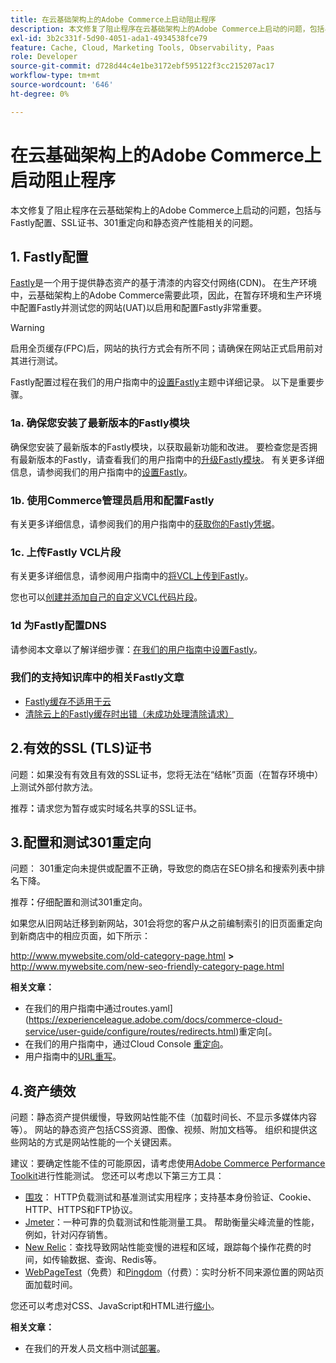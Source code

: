 ```yaml
---
title: 在云基础架构上的Adobe Commerce上启动阻止程序
description: 本文修复了阻止程序在云基础架构上的Adobe Commerce上启动的问题，包括与Fastly配置、SSL证书、301重定向和静态资产性能相关的问题。
exl-id: 3b2c331f-5d90-4051-ada1-4934538fce79
feature: Cache, Cloud, Marketing Tools, Observability, Paas
role: Developer
source-git-commit: d728d44c4e1be3172ebf595122f3cc215207ac17
workflow-type: tm+mt
source-wordcount: '646'
ht-degree: 0%

---
```


# 在云基础架构上的Adobe Commerce上启动阻止程序

本文修复了阻止程序在云基础架构上的Adobe Commerce上启动的问题，包括与Fastly配置、SSL证书、301重定向和静态资产性能相关的问题。

## 1. Fastly配置

[Fastly](https://www.fastly.com/)是一个用于提供静态资产的基于清漆的内容交付网络(CDN)。 在生产环境中，云基础架构上的Adobe Commerce需要此项，因此，在暂存环境和生产环境中配置Fastly并测试您的网站(UAT)以启用和配置Fastly非常重要。

>[!WARNING]
>
>启用全页缓存(FPC)后，网站的执行方式会有所不同；请确保在网站正式启用前对其进行测试。

Fastly配置过程在我们的用户指南中的[设置Fastly](https://experienceleague.adobe.com/docs/commerce-cloud-service/user-guide/cdn/setup-fastly/fastly-configuration.html)主题中详细记录。 以下是重要步骤。

### 1a. 确保您安装了最新版本的Fastly模块

确保您安装了最新版本的Fastly模块，以获取最新功能和改进。 要检查您是否拥有最新版本的Fastly，请查看我们的用户指南中的[升级Fastly模块](https://experienceleague.adobe.com/docs/commerce-cloud-service/user-guide/cdn/setup-fastly/fastly-configuration.html#upgrade-the-fastly-module)。 有关更多详细信息，请参阅我们的用户指南中的[设置Fastly](https://experienceleague.adobe.com/docs/commerce-cloud-service/user-guide/cdn/setup-fastly/fastly-configuration.html)。

### 1b. 使用Commerce管理员启用和配置Fastly

有关更多详细信息，请参阅我们的用户指南中的[获取你的Fastly凭据](https://experienceleague.adobe.com/docs/commerce-cloud-service/user-guide/cdn/setup-fastly/fastly-configuration.html#get-fastly-credentials)。

### 1c. 上传Fastly VCL片段

有关更多详细信息，请参阅用户指南中的[将VCL上传到Fastly](https://experienceleague.adobe.com/docs/commerce-cloud-service/user-guide/cdn/setup-fastly/fastly-configuration.html)。

您也可以[创建并添加自己的自定义VCL代码片段](https://experienceleague.adobe.com/docs/commerce-cloud-service/user-guide/cdn/custom-vcl-snippets/fastly-vcl-custom-snippets.html)。

### 1d 为Fastly配置DNS


请参阅本文章以了解详细步骤：[在我们的用户指南中设置Fastly](https://experienceleague.adobe.com/docs/commerce-cloud-service/user-guide/cdn/setup-fastly/fastly-configuration.html#update-dns-configuration-with-development-settings)。

### 我们的支持知识库中的相关Fastly文章

* [Fastly缓存不适用于云](/help/troubleshooting/miscellaneous/fastly-caching-is-not-working-on-magento-cloud.md)
* [清除云上的Fastly缓存时出错（未成功处理清除请求）](/help/troubleshooting/miscellaneous/error-purging-fastly-cache-on-cloud-the-purge-request-was-not-processed-successfully.md)

## 2.有效的SSL (TLS)证书

问题：如果没有有效且有效的SSL证书，您将无法在“结帐”页面（在暂存环境中）上测试外部付款方法。

推荐&#x200B;**：**&#x200B;请求您为暂存或实时域名共享的SSL证书。


## 3.配置和测试301重定向

问题： 301重定向未提供或配置不正确，导致您的商店在SEO排名和搜索列表中排名下降。

推荐&#x200B;**：**&#x200B;仔细配置和测试301重定向。

如果您从旧网站迁移到新网站，301会将您的客户从之前编制索引的旧页面重定向到新商店中的相应页面，如下所示：

http://www.mywebsite.com/old-category-page.html **>** http://www.mywebsite.com/new-seo-friendly-category-page.html

**相关文章：**

* 在我们的用户指南中通过routes.yaml](https://experienceleague.adobe.com/docs/commerce-cloud-service/user-guide/configure/routes/redirects.html)重定向[。
* 在我们的用户指南中，通过Cloud Console [重定向](https://experienceleague.adobe.com/docs/commerce-cloud-service/user-guide/project/overview.html)。
* 用户指南中的[URL重写](https://experienceleague.adobe.com/docs/commerce-admin/marketing/seo/url-rewrites/url-rewrite.html)。

## 4.资产绩效

问题：静态资产提供缓慢，导致网站性能不佳（加载时间长、不显示多媒体内容等）。 网站的静态资产包括CSS资源、图像、视频、附加文档等。 组织和提供这些网站的方式是网站性能的一个关键因素。

建议：要确定性能不佳的可能原因，请考虑使用[Adobe Commerce Performance Toolkit](https://github.com/magento/magento2/tree/2.3/setup/performance-toolkit)进行性能测试。 您还可以考虑以下第三方工具：

* [围攻](https://www.joedog.org/siege-home/)： HTTP负载测试和基准测试实用程序；支持基本身份验证、Cookie、HTTP、HTTPS和FTP协议。
* [Jmeter](https://jmeter.apache.org/)：一种可靠的负载测试和性能测量工具。 帮助衡量尖峰流量的性能，例如，针对闪存销售。
* [New Relic](https://support.newrelic.com/)：查找导致网站性能变慢的进程和区域，跟踪每个操作花费的时间，如传输数据、查询、Redis等。
* [WebPageTest](https://www.webpagetest.org/)（免费）和[Pingdom](https://www.pingdom.com/)（付费）：实时分析不同来源位置的网站页面加载时间。

您还可以考虑对CSS、JavaScript和HTML进行[缩小](https://experienceleague.adobe.com/docs/commerce-cloud-service/user-guide/configure-store/store-settings.html)。

**相关文章：**

* 在我们的开发人员文档中测试[部署](https://experienceleague.adobe.com/docs/commerce-cloud-service/user-guide/develop/test/staging-and-production.html)。
